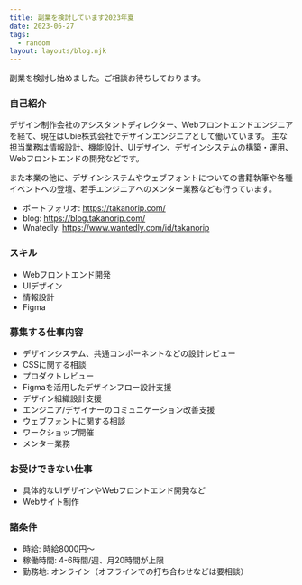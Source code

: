 ```yaml
---
title: 副業を検討しています2023年夏
date: 2023-06-27
tags:
  - random
layout: layouts/blog.njk
---
```


副業を検討し始めました。ご相談お待ちしております。

### 自己紹介
デザイン制作会社のアシスタントディレクター、Webフロントエンドエンジニアを経て、現在はUbie株式会社でデザインエンジニアとして働いています。
主な担当業務は情報設計、機能設計、UIデザイン、デザインシステムの構築・運用、Webフロントエンドの開発などです。

また本業の他に、デザインシステムやウェブフォントについての書籍執筆や各種イベントへの登壇、若手エンジニアへのメンター業務なども行っています。

- ポートフォリオ: https://takanorip.com/
- blog: https://blog.takanorip.com/
- Wnatedly: https://www.wantedly.com/id/takanorip

### スキル
- Webフロントエンド開発
- UIデザイン
- 情報設計
- Figma

### 募集する仕事内容
- デザインシステム、共通コンポーネントなどの設計レビュー
- CSSに関する相談
- プロダクトレビュー
- Figmaを活用したデザインフロー設計支援
- デザイン組織設計支援
- エンジニア/デザイナーのコミュニケーション改善支援
- ウェブフォントに関する相談
- ワークショップ開催
- メンター業務

### お受けできない仕事
- 具体的なUIデザインやWebフロントエンド開発など
- Webサイト制作

### 諸条件
- 時給: 時給8000円〜
- 稼働時間: 4-6時間/週、月20時間が上限
- 勤務地: オンライン（オフラインでの打ち合わせなどは要相談）
